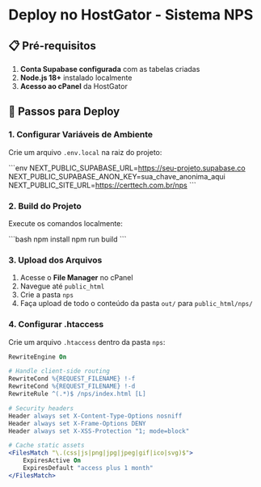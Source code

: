 # Deploy no HostGator - Sistema NPS

## 📋 Pré-requisitos

1. **Conta Supabase configurada** com as tabelas criadas
2. **Node.js 18+** instalado localmente
3. **Acesso ao cPanel** da HostGator

## 🚀 Passos para Deploy

### 1. Configurar Variáveis de Ambiente

Crie um arquivo `.env.local` na raiz do projeto:

\`\`\`env
NEXT_PUBLIC_SUPABASE_URL=https://seu-projeto.supabase.co
NEXT_PUBLIC_SUPABASE_ANON_KEY=sua_chave_anonima_aqui
NEXT_PUBLIC_SITE_URL=https://certtech.com.br/nps
\`\`\`

### 2. Build do Projeto

Execute os comandos localmente:

\`\`\`bash
npm install
npm run build
\`\`\`

### 3. Upload dos Arquivos

1. Acesse o **File Manager** no cPanel
2. Navegue até `public_html`
3. Crie a pasta `nps`
4. Faça upload de todo o conteúdo da pasta `out/` para `public_html/nps/`

### 4. Configurar .htaccess

Crie um arquivo `.htaccess` dentro da pasta `nps`:

```apache
RewriteEngine On

# Handle client-side routing
RewriteCond %{REQUEST_FILENAME} !-f
RewriteCond %{REQUEST_FILENAME} !-d
RewriteRule ^(.*)$ /nps/index.html [L]

# Security headers
Header always set X-Content-Type-Options nosniff
Header always set X-Frame-Options DENY
Header always set X-XSS-Protection "1; mode=block"

# Cache static assets
<FilesMatch "\.(css|js|png|jpg|jpeg|gif|ico|svg)$">
    ExpiresActive On
    ExpiresDefault "access plus 1 month"
</FilesMatch>
